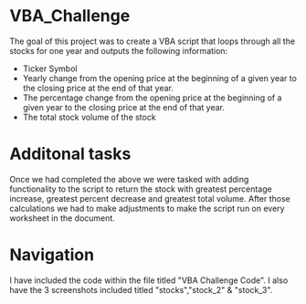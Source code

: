 # VBA_Challenge

The goal of this project was to create a VBA script that loops through all the stocks for one year and outputs the following information:
- Ticker Symbol
- Yearly change from the opening price at the beginning of a given year to the closing price at the end of that year.
- The percentage change from the opening price at the beginning of a given year to the closing price at the end of that year.
- The total stock volume of the stock

# Additonal tasks
Once we had completed the above we were tasked with adding functionality to the script to return the stock with greatest percentage increase, greatest percent decrease and greatest total volume. After those calculations we had to make adjustments to make the script run on every worksheet in the document. 
# Navigation
I have included the code within the file titled "VBA Challenge Code". I also have the 3 screenshots included titled "stocks","stock_2" & "stock_3".
